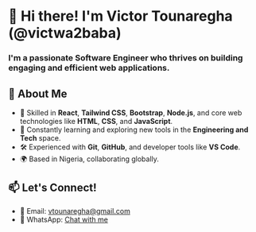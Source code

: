 # 👋 Hi there! I'm Victor Tounaregha (@victwa2baba)

### I'm a passionate **Software Engineer** who thrives on building engaging and efficient web applications.

## 🚀 About Me

- 🔧 Skilled in **React**, **Tailwind CSS**, **Bootstrap**, **Node.js**, and core web technologies like **HTML**, **CSS**, and **JavaScript**.
- 🧠 Constantly learning and exploring new tools in the **Engineering and Tech** space.
- 🛠️ Experienced with **Git**, **GitHub**, and developer tools like **VS Code**.
- 🌍 Based in Nigeria, collaborating globally.

## 📫 Let's Connect!

- 📧 Email: [vtounaregha@gmail.com](mailto:vtounaregha@gmail.com)  
- 💬 WhatsApp: [Chat with me](https://api.whatsapp.com/send?phone=2347016007224&text=%F0%9F%98%80%20chat%20me%20up%20on%20WhatsApp)


<!---
victwa2baba/victwa2baba is a ✨ special ✨ repository because its `README.md` (this file) appears on your GitHub profile.
You can click the Preview link to take a look at your changes.
--->
